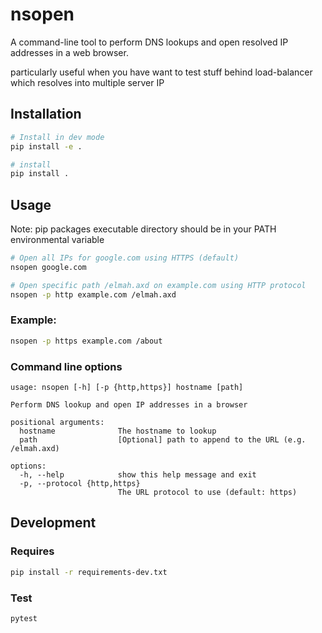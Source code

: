# nsopen

A command-line tool to perform DNS lookups and open resolved IP addresses in a web browser.

particularly useful when you have want to test stuff behind load-balancer which resolves into multiple server IP


## Installation
```sh
# Install in dev mode
pip install -e .

# install
pip install .
```

## Usage

Note: pip packages executable directory should be in your PATH environmental variable

```sh
# Open all IPs for google.com using HTTPS (default)
nsopen google.com

# Open specific path /elmah.axd on example.com using HTTP protocol
nsopen -p http example.com /elmah.axd
```

### Example:
```sh
nsopen -p https example.com /about
```


### Command line options
```
usage: nsopen [-h] [-p {http,https}] hostname [path]

Perform DNS lookup and open IP addresses in a browser

positional arguments:
  hostname              The hostname to lookup
  path                  [Optional] path to append to the URL (e.g. /elmah.axd)

options:
  -h, --help            show this help message and exit
  -p, --protocol {http,https}
                        The URL protocol to use (default: https)
```



## Development

### Requires

```sh
pip install -r requirements-dev.txt
```

### Test

```
pytest
```